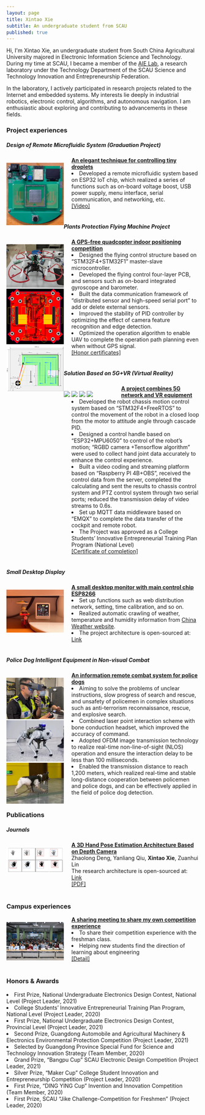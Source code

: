 ```yaml
---
layout: page
title: Xintao Xie
subtitle: An undergraduate student from SCAU
published: true
---
```


Hi, I'm Xintao Xie, an undergraduate student from South China Agricultural University majored in Electronic Information Science and Technology. During my time at SCAU, I became a member of the <a href="https://mp.weixin.qq.com/s/-CLOkiklI8q9lvu9I86tZw">AIE Lab</a>, a research laboratory under the Technology Department of the SCAU Science and Technology Innovation and Entrepreneurship Federation.

In the laboratory, I actively participated in research projects related to the Internet and embedded systems. My interests lie deeply in industrial robotics, electronic control, algorithms, and autonomous navigation. I am enthusiastic about exploring and contributing to advancements in these fields.

### Project experiences

##### Design of Remote Microfluidic System (Graduation Project)
<div class="container" style="width: 100%">
    <div style="float: left; width:150px; padding-top: 15px" vertical-align='middle'>
        <img src="/img/微流控.png"/>
    </div>
    <div style="margin-left:170px">
        <a href="index"><b>An elegant technique for controlling tiny droplets</b></a><br>
        <li>Developed a remote microfluidic system based on ESP32 IoT chip, which realized a series of functions such as on-board voltage boost, USB power supply, menu interface, serial communication, and networking, etc.</li>
        <a href="https://youtube.com/shorts/weA5z-Vz9aQ">[Video]</a>
    </div>
</div><br>

##### Plants Protection Flying Machine Project

<div class="container" style="width: 100%">
    <div style="float: left; width:150px; padding-top: 15px" vertical-align='middle'>
        <img src="/img/植保无人机1.jpg"/>
        <img src="/img/植保无人机2.png"/>
        <img src="/img/植保无人机3.png"/>
    </div>
    <div style="margin-left:170px">
        <a href="index"><b>A GPS-free quadcopter indoor positioning competition</b></a><br>
        <li>Designed the flying control structure based on “STM32F4+STM32F1” master-slave microcontroller.</li>
        <li>Developed the flying control four-layer PCB, and sensors such as on-board integrated gyroscope and barometer.</li>
        <li>Built the data communication framework of “distributed sensor and high-speed serial port” to add or delete external sensors.</li>
        <li>Improved the stability of PID controller by optimizing the effect of camera feature recognition and edge detection. </li>
        <li>Optimized the operation algorithm to enable UAV to complete the operation path planning even when without GPS signal.</li>
        <a href="/certificates/电赛.pdf">[Honor certificates]</a>
    </div>
</div><br>

##### Solution Based on 5G+VR (Virtual Reality)

<div class="container" style="width: 100%">
    <div style="float: left; width:150px; padding-top: 15px" vertical-align='middle'>
        <img src="/img/5G车4.png"/>
        <img src="/img/5G车2.png"/>
        <img src="/img/5G车3.png"/>
        <img src="/img/5G车1.jpg"/>
    </div>
    <div style="margin-left:170px">
        <a href="index"><b>A project combines 5G network and VR equipment</b></a><br>
        <li>Developed the robot chassis motion control system based on “STM32F4+FreeRTOS” to control the movement of the robot in a closed loop from the motor to attitude angle through cascade PID.</li>
        <li>Designed a control handle based on “ESP32+MPU6050” to control of the robot’s motion; “RGBD camera +Tensorflow algorithm” were used to collect hand joint data accurately to enhance the control experience.</li>
        <li>Built a video coding and streaming platform based on “Raspberry PI 4B+OBS”, received the control data from the server, completed the calculating and sent the results to chassis control system and PTZ control system through two serial ports; reduced the transmission delay of video streams to 0.6s.</li>
        <li>Set up MQTT data middleware based on “EMQX” to complete the data transfer of the cockpit and remote robot.</li>
        <li>The Project was approved as a College Students’ Innovative Entrepreneurial Training Plan Program (National Level)</li>
        <a href="/certificates/结题证书.pdf">[Certificate of completion]</a>
    </div>
</div><br>

##### Small Desktop Display

<div class="container" style="width: 100%">
    <div style="float: left; width:150px; padding-top: 15px" vertical-align='middle'>
        <img src="/img/桌面显示器.jpg"/>
    </div>
    <div style="margin-left:170px">
        <a href="index"><b>A small desktop monitor with main control chip ESP8266</b></a><br>
        <li>Set up functions such as web distribution network, setting, time calibration, and so on.</li>
        <li>Realized automatic crawling of weather, temperature and humidity information from <a href="http://www.weather.com.cn/">China Weather website</a>. </li>
        <li>The project architecture is open-sourced at: <a href = "https://github.com/bestxxt/SmallDesktopDisplay">Link</a> </li>
    </div>
</div><br>

##### Police Dog Intelligent   Equipment in Non-visual Combat

<div class="container" style="width: 100%">
    <div style="float: left; width:150px; padding-top: 15px" vertical-align='middle'>
        <img src="/img/汪汪1.png"/>
        <img src="/img/汪汪2.png"/>
        <img src="/img/汪汪3.png"/>
    </div>
    <div style="margin-left:170px">
        <a href="index"><b>An information remote combat system for police dogs</b></a><br>
        <li>Aiming to solve the problems of unclear instructions, slow progress of search and rescue, and unsafety of policemen in complex situations such as anti-terrorism reconnaissance, rescue, and explosive search.</li>
        <li>Combined laser point interaction scheme with bone conduction headset, which improved the accuracy of command.</li>
        <li>Adopted OFDM image transmission technology to realize real-time non-line-of-sight (NLOS) operation and ensure the interaction delay to be less than 100 milliseconds. </li>
        <li>Enabled the transmission distance to reach 1,200 meters, which realized real-time and stable long-distance cooperation between policemen and police dogs, and can be effectively applied in the field of police dog detection.</li>
    </div>
</div><br>

### Publications

##### Journals 

<div class="container" style="width: 100%">
    <div style="float: left; width:150px; padding-top: 15px" vertical-align='middle'>
        <img src="/img/论文.png"/>
    </div>
    <div style="margin-left:170px">
        <a href="index"><b>A 3D Hand Pose Estimation Architecture Based on Depth Camera</b></a><br>
        Zhaolong Deng, Yanliang Qiu, <b>Xintao Xie</b>, Zuanhui Lin<br>
        The research architecture is open-sourced at: <a href = "https://github.com/DumbZarro/BuddHand">Link</a><br>
        <a href= "/certificates/A 3D hand pose estimation.pdf" >[PDF]</a>
    </div>
</div><br>

### Campus experiences

<div class="container" style="width: 100%">
    <div style="float: left; width:150px; padding-top: 15px" vertical-align='middle'>
        <img src="/img/宣讲会.jpg"/>
    </div>
    <div style="margin-left:170px">
        <a href="index"><b>A sharing meeting to share my own competition experience</b></a><br>
        <li>To share their competition experience with the freshman class.</li>
        <li>Helping new students find the direction of learning about engineering</li>
        <a href = "https://mp.weixin.qq.com/s/oRzaCULBgyB7PYj5boasXQ">[Detail]</a><br>
    </div>
</div><br>

### Honors & Awards
<li>First Prize, National Undergraduate Electronics Design Contest, National Level (Project Leader, 2021)</li>   
<li>College Students’ Innovative Entrepreneurial Training Plan Program, National Level (Project Leader, 2020)</li>
<li>First Prize, National Undergraduate Electronics Design Contest, Provincial Level (Project Leader, 2021)</li>
<li>Second Prize, Guangdong Automobile and Agricultural Machinery & Electronics Environmental Protection Competition (Project Leader, 2021)</li>
<li>Selected by Guangdong Province Special Fund for Science and Technology Innovation Strategy (Team Member, 2020)</li>
<li>Grand Prize, “Bangpu Cup” SCAU Electronic Design Competition (Project Leader, 2021)
<li>Silver Prize, “Maker Cup” College Student Innovation and Entrepreneurship Competition (Project Leader, 2020)</li>
<li>First Prize, “DING YING Cup” Invention and Innovation Competition (Team Member, 2020)</li>
<li>First Prize, SCAU “Jike Challenge-Competition for Freshmen” (Project Leader, 2020)</li>
